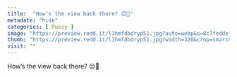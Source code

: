 ```yaml
---
title:  "How’s the view back there? 😌🍑"
metadate: "hide"
categories: [ Pussy ]
image: "https://preview.redd.it/l1hmfdbdryp51.jpg?auto=webp&s=8c7feddef66b6d57dd8a5db5e393bc3fbfb34890"
thumb: "https://preview.redd.it/l1hmfdbdryp51.jpg?width=320&crop=smart&auto=webp&s=12042502de730850386b84447415bf2e1548c944"
visit: ""
---
```

How’s the view back there? 😌🍑
